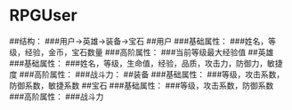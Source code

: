 # RPGUser
##结构：
###用户->英雄->装备->宝石
##用户
###基础属性：
###姓名，等级，经验，金币，宝石数量
###高阶属性：
###当前等级最大经验值
##英雄
###基础属性：
###姓名，等级，生命值，经验，品质，攻击力，防御力，敏捷度
###高阶属性：
###战斗力：
##装备
###基础属性：
###等级，攻击系数，防御系数，敏捷系数
##宝石
###基础属性：
###等级，攻击系数，防御系数
###高阶属性：
###战斗力